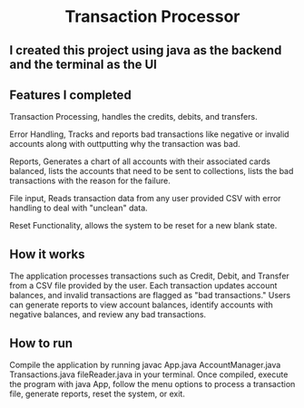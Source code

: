 <h1 style="text-align: center;">Transaction Processor</h1> 

##  I created this project using java as the backend and the terminal as the UI

##  Features I completed
Transaction Processing, handles the credits, debits, and transfers. 

Error Handling, Tracks and reports bad transactions like negative or invalid accounts along with outtputting why the transaction was bad. 

Reports, Generates a chart of all accounts with their associated cards balanced, lists the accounts that need to be sent to collections, lists the bad transactions with the reason for the failure.  

File input, Reads transaction data from any user provided CSV with error handling to deal with "unclean" data. 

Reset Functionality, allows the system to be reset for a new blank state. 

## How it works
The application processes transactions such as Credit, Debit, and Transfer from a CSV file provided by the user. Each transaction updates account balances, and invalid transactions are flagged as "bad transactions." Users can generate reports to view account balances, identify accounts with negative balances, and review any bad transactions.

## How to run
Compile the application by running javac App.java AccountManager.java Transactions.java fileReader.java in your terminal. Once compiled, execute the program with java App, follow the menu options to process a transaction file, generate reports, reset the system, or exit.



